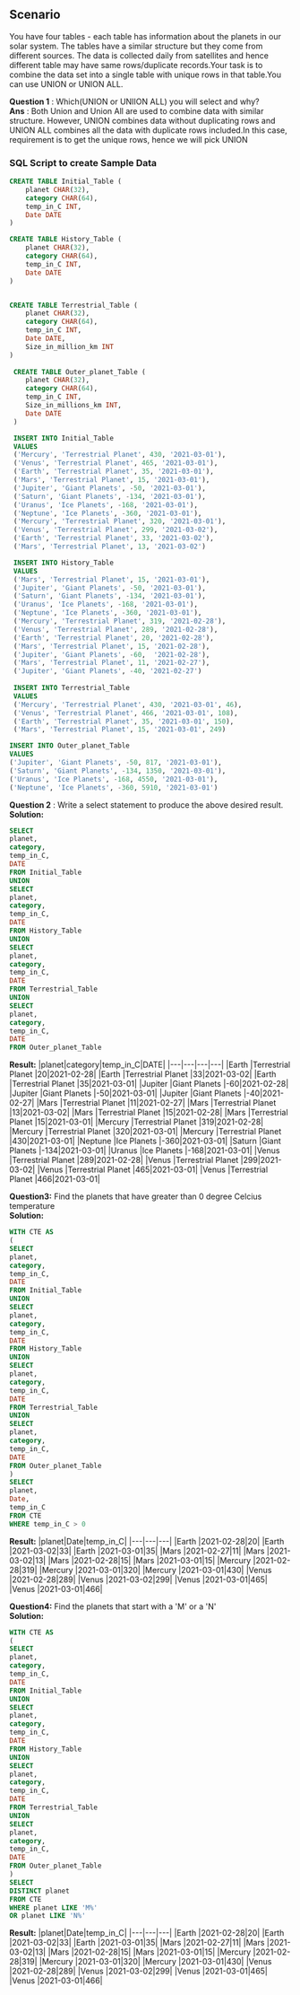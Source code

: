 
## Scenario

You have four tables - each table has information about the planets in our solar system. The tables have a similar structure but they come from different sources. The data is collected daily from satellites and hence different table may have same rows/duplicate records.Your task is to combine the data set into a single table with unique rows in that table.You can use UNION or UNION ALL.

**Question 1** : Which(UNION or UNIION ALL) you will select and why?<br>
**Ans** : Both Union and Union All are used to combine data with similar structure. However, UNION combines data without duplicating rows and UNION ALL combines all the data with duplicate rows included.In this case, requirement is to get the unique rows, hence we will pick UNION

### SQL Script to create Sample Data 
```sql
CREATE TABLE Initial_Table (
    planet CHAR(32),
    category CHAR(64),
    temp_in_C INT,
    Date DATE
)

CREATE TABLE History_Table (
    planet CHAR(32),
    category CHAR(64),
    temp_in_C INT,
    Date DATE
)


CREATE TABLE Terrestrial_Table (
    planet CHAR(32),
    category CHAR(64),
    temp_in_C INT,
    Date DATE,
    Size_in_million_km INT
)
 
 CREATE TABLE Outer_planet_Table (
    planet CHAR(32),
    category CHAR(64),
    temp_in_C INT,
    Size_in_millions_km INT,
    Date DATE
 )

 INSERT INTO Initial_Table 
 VALUES
 ('Mercury', 'Terrestrial Planet', 430, '2021-03-01'),
 ('Venus', 'Terrestrial Planet', 465, '2021-03-01'),
 ('Earth', 'Terrestrial Planet', 35, '2021-03-01'),
 ('Mars', 'Terrestrial Planet', 15, '2021-03-01'),
 ('Jupiter', 'Giant Planets', -50, '2021-03-01'),
 ('Saturn', 'Giant Planets', -134, '2021-03-01'),
 ('Uranus', 'Ice Planets', -168, '2021-03-01'),
 ('Neptune', 'Ice Planets', -360, '2021-03-01'),
 ('Mercury', 'Terrestrial Planet', 320, '2021-03-01'),
 ('Venus', 'Terrestrial Planet', 299, '2021-03-02'),
 ('Earth', 'Terrestrial Planet', 33, '2021-03-02'),
 ('Mars', 'Terrestrial Planet', 13, '2021-03-02')

 INSERT INTO History_Table
 VALUES
 ('Mars', 'Terrestrial Planet', 15, '2021-03-01'),
 ('Jupiter', 'Giant Planets', -50, '2021-03-01'),
 ('Saturn', 'Giant Planets', -134, '2021-03-01'),
 ('Uranus', 'Ice Planets', -168, '2021-03-01'),
 ('Neptune', 'Ice Planets', -360, '2021-03-01'),
 ('Mercury', 'Terrestrial Planet', 319, '2021-02-28'),
 ('Venus', 'Terrestrial Planet', 289, '2021-02-28'),
 ('Earth', 'Terrestrial Planet', 20, '2021-02-28'),
 ('Mars', 'Terrestrial Planet', 15, '2021-02-28'),
 ('Jupiter', 'Giant Planets', -60,  '2021-02-28'),
 ('Mars', 'Terrestrial Planet', 11, '2021-02-27'),
 ('Jupiter', 'Giant Planets', -40, '2021-02-27')
 
 INSERT INTO Terrestrial_Table 
 VALUES 
 ('Mercury', 'Terrestrial Planet', 430, '2021-03-01', 46),
 ('Venus', 'Terrestrial Planet', 466, '2021-03-01', 108),
 ('Earth', 'Terrestrial Planet', 35, '2021-03-01', 150),
 ('Mars', 'Terrestrial Planet', 15, '2021-03-01', 249)

INSERT INTO Outer_planet_Table
VALUES
('Jupiter', 'Giant Planets', -50, 817, '2021-03-01'),
('Saturn', 'Giant Planets', -134, 1350, '2021-03-01'),
('Uranus', 'Ice Planets', -168, 4550, '2021-03-01'),
('Neptune', 'Ice Planets', -360, 5910, '2021-03-01')
```

**Question 2** : Write a select statement to produce the above desired result. <br>
**Solution:**
```sql
SELECT 
planet,
category,
temp_in_C,
DATE 
FROM Initial_Table
UNION 
SELECT 
planet,
category,
temp_in_C,
DATE 
FROM History_Table
UNION
SELECT 
planet,
category,
temp_in_C,
DATE 
FROM Terrestrial_Table
UNION
SELECT 
planet,
category,
temp_in_C,
DATE 
FROM Outer_planet_Table
```
**Result:**
|planet|category|temp_in_C|DATE|
|---|---|---|---|
|Earth                           |Terrestrial Planet                                              |20|2021-02-28|
|Earth                           |Terrestrial Planet                                              |33|2021-03-02|
|Earth                           |Terrestrial Planet                                              |35|2021-03-01|
|Jupiter                         |Giant Planets                                                   |-60|2021-02-28|
|Jupiter                         |Giant Planets                                                   |-50|2021-03-01|
|Jupiter                         |Giant Planets                                                   |-40|2021-02-27|
|Mars                            |Terrestrial Planet                                              |11|2021-02-27|
|Mars                            |Terrestrial Planet                                              |13|2021-03-02|
|Mars                            |Terrestrial Planet                                              |15|2021-02-28|
|Mars                            |Terrestrial Planet                                              |15|2021-03-01|
|Mercury                         |Terrestrial Planet                                              |319|2021-02-28|
|Mercury                         |Terrestrial Planet                                              |320|2021-03-01|
|Mercury                         |Terrestrial Planet                                              |430|2021-03-01|
|Neptune                         |Ice Planets                                                     |-360|2021-03-01|
|Saturn                          |Giant Planets                                                   |-134|2021-03-01|
|Uranus                          |Ice Planets                                                     |-168|2021-03-01|
|Venus                           |Terrestrial Planet                                              |289|2021-02-28|
|Venus                           |Terrestrial Planet                                              |299|2021-03-02|
|Venus                           |Terrestrial Planet                                              |465|2021-03-01|
|Venus                           |Terrestrial Planet                                              |466|2021-03-01|

**Question3:** Find the planets that have greater than 0 degree Celcius temperature <br>
**Solution:**
```sql
WITH CTE AS 
(
SELECT 
planet,
category,
temp_in_C,
DATE 
FROM Initial_Table
UNION 
SELECT 
planet,
category,
temp_in_C,
DATE 
FROM History_Table
UNION
SELECT 
planet,
category,
temp_in_C,
DATE 
FROM Terrestrial_Table
UNION
SELECT 
planet,
category,
temp_in_C,
DATE 
FROM Outer_planet_Table
)
SELECT 
planet, 
Date, 
temp_in_C 
FROM CTE 
WHERE temp_in_C > 0
```

**Result:**
|planet|Date|temp_in_C|
|---|---|---|
|Earth                           |2021-02-28|20|
|Earth                           |2021-03-02|33|
|Earth                           |2021-03-01|35|
|Mars                            |2021-02-27|11|
|Mars                            |2021-03-02|13|
|Mars                            |2021-02-28|15|
|Mars                            |2021-03-01|15|
|Mercury                         |2021-02-28|319|
|Mercury                         |2021-03-01|320|
|Mercury                         |2021-03-01|430|
|Venus                           |2021-02-28|289|
|Venus                           |2021-03-02|299|
|Venus                           |2021-03-01|465|
|Venus                           |2021-03-01|466|

**Question4:** Find the planets that start with a 'M' or a 'N' <br>
**Solution:**
```sql
WITH CTE AS 
(
SELECT 
planet,
category,
temp_in_C,
DATE 
FROM Initial_Table
UNION 
SELECT 
planet,
category,
temp_in_C,
DATE 
FROM History_Table
UNION
SELECT 
planet,
category,
temp_in_C,
DATE 
FROM Terrestrial_Table
UNION
SELECT 
planet,
category,
temp_in_C,
DATE 
FROM Outer_planet_Table
)
SELECT 
DISTINCT planet
FROM CTE 
WHERE planet LIKE 'M%' 
OR planet LIKE 'N%'
```
**Result:**
|planet|Date|temp_in_C|
|---|---|---|
|Earth                           |2021-02-28|20|
|Earth                           |2021-03-02|33|
|Earth                           |2021-03-01|35|
|Mars                            |2021-02-27|11|
|Mars                            |2021-03-02|13|
|Mars                            |2021-02-28|15|
|Mars                            |2021-03-01|15|
|Mercury                         |2021-02-28|319|
|Mercury                         |2021-03-01|320|
|Mercury                         |2021-03-01|430|
|Venus                           |2021-02-28|289|
|Venus                           |2021-03-02|299|
|Venus                           |2021-03-01|465|
|Venus                           |2021-03-01|466|

